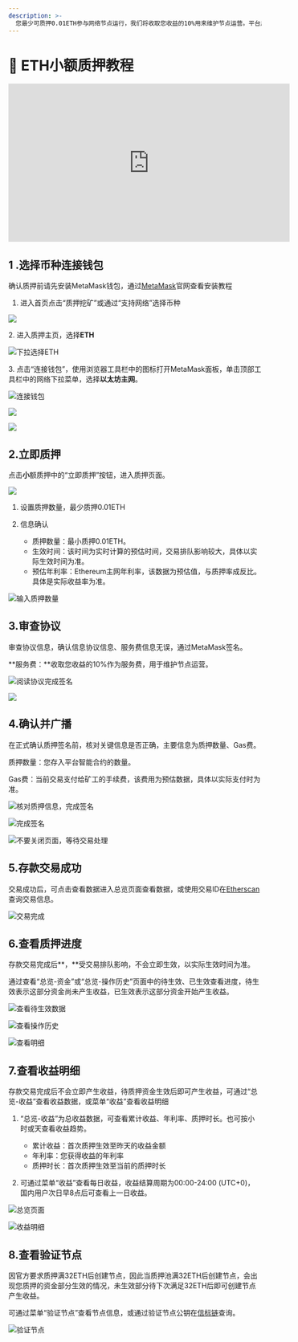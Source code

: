 ```yaml
---
description: >-
  您最少可质押0.01ETH参与网络节点运行，我们将收取您收益的10%用来维护节点运营。平台用户累计质押满32ETH将生成一个验证节点，节点生效后即可产生收益。
---
```


# 🔑 ETH小额质押教程

<iframe width="560" height="315" src="https://www.youtube.com/embed/PnwwcOCrV1A" title="YouTube video player" frameborder="0" allow="accelerometer; autoplay; clipboard-write; encrypted-media; gyroscope; picture-in-picture" allowfullscreen></iframe>

## 1 **.选择币种连接钱包**

确认质押前请先安装MetaMask钱包，通过[MetaMask](https://metamask.io)官网查看安装教程

1. 进入首页点击“质押挖矿”或通过“支持网络”选择币种

![](<../../.gitbook/assets/image(43).png>)

2\. 进入质押主页，选择**ETH**

![下拉选择ETH](<../../.gitbook/assets/image(250).png>)

3\. 点击“连接钱包”，使用浏览器工具栏中的图标打开MetaMask面板，单击顶部工具栏中的网络下拉菜单，选择**以太坊主网**。

![连接钱包](<../../.gitbook/assets/image(26).png>)

![](<../../.gitbook/assets/image(285).png>)

![](<../../.gitbook/assets/image(60).png>)

## **2.立即质押**

点击**小**额质押中的“立即质押”按钮，进入质押页面。

![](<../../.gitbook/assets/image(212).png>)

1. 设置质押数量，最少质押0.01ETH
2.  信息确认

    * 质押数量：最小质押0.01ETH。
    * 生效时间：该时间为实时计算的预估时间，交易排队影响较大，具体以实际生效时间为准。
    * 预估年利率：Ethereum主网年利率，该数据为预估值，与质押率成反比。具体是实际收益率为准。



![输入质押数量](<../../.gitbook/assets/image(240).png>)

## **3.审查协议**

审查协议信息，确认信息协议信息、服务费信息无误，通过MetaMask签名。

**服务费：**收取您收益的10%作为服务费，用于维护节点运营。

![阅读协议完成签名](<../../.gitbook/assets/image(21).png>)

****![](<../../.gitbook/assets/image(42).png>)****

## **4.确认并广播**

在正式确认质押签名前，核对关键信息是否正确，主要信息为质押数量、Gas费。

质押数量：您存入平台智能合约的数量。

Gas费：当前交易支付给矿工的手续费，该费用为预估数据，具体以实际支付时为准。

![核对质押信息，完成签名](<../../.gitbook/assets/image(211).png>)

![完成签名](<../../.gitbook/assets/image(246).png>)

![不要关闭页面，等待交易处理](<../../.gitbook/assets/image(259).png>)

## **5.存款交易成功**

交易成功后，可点击查看数据进入总览页面查看数据，或使用交易ID在[Etherscan](https://etherscan.io/)查询交易信息。

![交易完成](<../../.gitbook/assets/image(241).png>)

## **6.查看质押进度**

存款交易完成后**，**受交易排队影响，不会立即生效，以实际生效时间为准。

通过查看“总览-资金”或“总览-操作历史”页面中的待生效、已生效查看进度，待生效表示这部分资金尚未产生收益，已生效表示这部分资金开始产生收益。

![查看待生效数据](<../../.gitbook/assets/image(223).png>)

![查看操作历史](<../../.gitbook/assets/image(44).png>)

![查看明细](<../../.gitbook/assets/image(274).png>)

## **7.查看收益明细**

存款交易完成后不会立即产生收益，待质押资金生效后即可产生收益，可通过“总览-收益”查看收益数据，或菜单“收益”查看收益明细

1.  “总览-收益”为总收益数据，可查看累计收益、年利率、质押时长。也可按小时或天查看收益趋势。

    * 累计收益：首次质押生效至昨天的收益金额
    * 年利率：您获得收益的年利率
    * 质押时长：首次质押生效至当前的质押时长


2. 可通过菜单“收益”查看每日收益，收益结算周期为00:00-24:00 (UTC+0)，国内用户次日早8点后可查看上一日收益。

![总览页面](<../../.gitbook/assets/image(226).png>)

![收益明细](<../../.gitbook/assets/image(264).png>)

## **8.查看验证节点**

因官方要求质押满32ETH后创建节点，因此当质押池满32ETH后创建节点，会出现您质押的资金部分生效的情况，未生效部分待下次满足32ETH后即可创建节点产生收益。

可通过菜单“验证节点”查看节点信息，或通过验证节点公钥在[信标链](https://mainnet.beaconcha.in/)查询。

![验证节点](<../../.gitbook/assets/image(273).png>)

